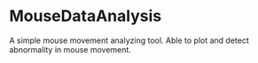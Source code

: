 # MouseDataAnalysis
A simple mouse movement analyzing tool. Able to plot and detect abnormality in mouse movement.
